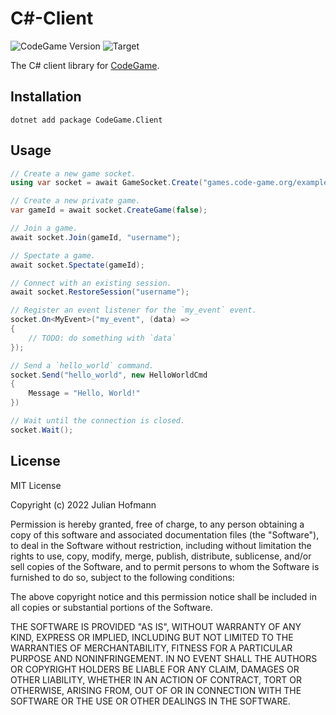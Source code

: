 # C#-Client
![CodeGame Version](https://img.shields.io/badge/CodeGame-v0.8-orange)
![Target](https://img.shields.io/badge/Framework-.Net%207-blue)

The C# client library for [CodeGame](https://code-game.org).

## Installation

```
dotnet add package CodeGame.Client
```

## Usage

```csharp
// Create a new game socket.
using var socket = await GameSocket.Create("games.code-game.org/example");

// Create a new private game.
var gameId = await socket.CreateGame(false);

// Join a game.
await socket.Join(gameId, "username");

// Spectate a game.
await socket.Spectate(gameId);

// Connect with an existing session.
await socket.RestoreSession("username");

// Register an event listener for the `my_event` event.
socket.On<MyEvent>("my_event", (data) =>
{
    // TODO: do something with `data`
});

// Send a `hello_world` command.
socket.Send("hello_world", new HelloWorldCmd
{
    Message = "Hello, World!"
})

// Wait until the connection is closed.
socket.Wait();
```

## License

MIT License

Copyright (c) 2022 Julian Hofmann

Permission is hereby granted, free of charge, to any person obtaining a copy
of this software and associated documentation files (the "Software"), to deal
in the Software without restriction, including without limitation the rights
to use, copy, modify, merge, publish, distribute, sublicense, and/or sell
copies of the Software, and to permit persons to whom the Software is
furnished to do so, subject to the following conditions:

The above copyright notice and this permission notice shall be included in all
copies or substantial portions of the Software.

THE SOFTWARE IS PROVIDED "AS IS", WITHOUT WARRANTY OF ANY KIND, EXPRESS OR
IMPLIED, INCLUDING BUT NOT LIMITED TO THE WARRANTIES OF MERCHANTABILITY,
FITNESS FOR A PARTICULAR PURPOSE AND NONINFRINGEMENT. IN NO EVENT SHALL THE
AUTHORS OR COPYRIGHT HOLDERS BE LIABLE FOR ANY CLAIM, DAMAGES OR OTHER
LIABILITY, WHETHER IN AN ACTION OF CONTRACT, TORT OR OTHERWISE, ARISING FROM,
OUT OF OR IN CONNECTION WITH THE SOFTWARE OR THE USE OR OTHER DEALINGS IN THE
SOFTWARE.

